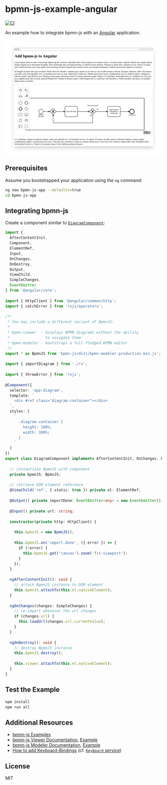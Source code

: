 # bpmn-js-example-angular

[![CI](https://github.com/bpmn-io/bpmn-js-example-angular/workflows/CI/badge.svg)](https://github.com/bpmn-io/bpmn-js-example-angular/actions?query=workflow%3ACI)

An example how to integrate bpmn-js with an [Angular](https://angular.io/) application.

![Integration Screenshot](./docs/screenshot.png)

## Prerequisites

Assume you bootstrapped your application using the `ng` command:

```sh
ng new bpmn-js-app --defaults=true
cd bpmn-js-app
```


## Integrating bpmn-js

Create a component similar to [`DiagramComponent`](./bpmn-js-app/src/app/diagram/diagram.component.ts):

```typescript
import {
  AfterContentInit,
  Component,
  ElementRef,
  Input,
  OnChanges,
  OnDestroy,
  Output,
  ViewChild,
  SimpleChanges,
  EventEmitter
} from '@angular/core';

import { HttpClient } from '@angular/common/http';
import { catchError } from 'rxjs/operators';

/**
 * You may include a different variant of BpmnJS:
 *
 * bpmn-viewer  - displays BPMN diagrams without the ability
 *                to navigate them
 * bpmn-modeler - bootstraps a full-fledged BPMN editor
 */
import * as BpmnJS from 'bpmn-js/dist/bpmn-modeler.production.min.js';

import { importDiagram } from './rx';

import { throwError } from 'rxjs';

@Component({
  selector: 'app-diagram',
  template: `
    <div #ref class="diagram-container"></div>
  `,
  styles: [
    `
      .diagram-container {
        height: 100%;
        width: 100%;
      }
    `
  ]
})
export class DiagramComponent implements AfterContentInit, OnChanges, OnDestroy {

  // instantiate BpmnJS with component
  private bpmnJS: BpmnJS;

  // retrieve DOM element reference
  @ViewChild('ref', { static: true }) private el: ElementRef;

  @Output() private importDone: EventEmitter<any> = new EventEmitter();

  @Input() private url: string;

  constructor(private http: HttpClient) {

    this.bpmnJS = new BpmnJS();

    this.bpmnJS.on('import.done', ({ error }) => {
      if (!error) {
        this.bpmnJS.get('canvas').zoom('fit-viewport');
      }
    });
  }

  ngAfterContentInit(): void {
    // attach BpmnJS instance to DOM element
    this.bpmnJS.attachTo(this.el.nativeElement);
  }

  ngOnChanges(changes: SimpleChanges) {
    // re-import whenever the url changes
    if (changes.url) {
      this.loadUrl(changes.url.currentValue);
    }
  }

  ngOnDestroy(): void {
    // destroy BpmnJS instance
    this.bpmnJS.destroy();

    this.viewer.attachTo(this.el.nativeElement);
  }
}

```


## Test the Example

```sh
npm install
npm run all
```

## Additional Resources

* [bpmn-js Examples](https://github.com/bpmn-io/bpmn-js-examples)
* [bpmn-js Viewer Documentation](https://github.com/bpmn-io/bpmn-js/blob/main/lib/Viewer.js), [Example](https://github.com/bpmn-io/bpmn-js-examples/blob/main/starter/viewer.html)
* [bpmn-js Modeler Documentation](https://github.com/bpmn-io/bpmn-js/blob/main/lib/Modeler.js), [Example](https://github.com/bpmn-io/bpmn-js-examples/tree/main/modeler)
* [How to add Keyboard-Bindings](https://forum.bpmn.io/t/hotkeys-like-the-demo/89/2) (cf. [`Keyboard` service](https://github.com/bpmn-io/diagram-js/blob/main/lib/features/keyboard/Keyboard.js))

## License

MIT
